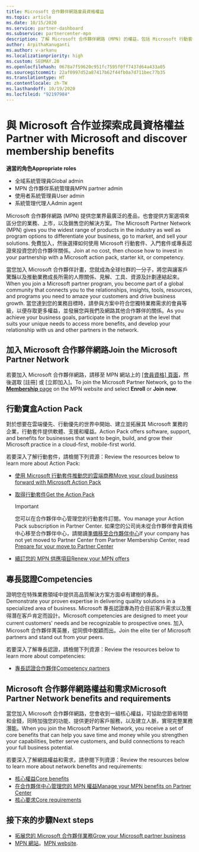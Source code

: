 ```yaml
---
title: Microsoft 合作夥伴網路會員資格權益
ms.topic: article
ms.date: 10/15/2020
ms.service: partner-dashboard
ms.subservice: partnercenter-mpn
description: 了解 Microsoft 合作夥伴網路 (MPN) 的權益，包括 Microsoft 行動套件、專長認證和計畫選項，可讓您的產品上市並銷售您的解決方案。
author: ArpithaKanuganti
ms.author: v-arkanu
ms.localizationpriority: high
ms.custom: SEOMAY.20
ms.openlocfilehash: 0678a7f59620c951fc7595f0ff7437d64a433a05
ms.sourcegitcommit: 22af0997d52a87417b62f44fb0a7d711bec77b35
ms.translationtype: HT
ms.contentlocale: zh-TW
ms.lasthandoff: 10/19/2020
ms.locfileid: "92197984"
---
```

# <a name="partner-with-microsoft-and-discover-membership-benefits"></a><span data-ttu-id="34a89-103">與 Microsoft 合作並探索成員資格權益</span><span class="sxs-lookup"><span data-stu-id="34a89-103">Partner with Microsoft and discover membership benefits</span></span>

<span data-ttu-id="34a89-104">**適當的角色**</span><span class="sxs-lookup"><span data-stu-id="34a89-104">**Appropriate roles**</span></span>

- <span data-ttu-id="34a89-105">全域系統管理員</span><span class="sxs-lookup"><span data-stu-id="34a89-105">Global admin</span></span>
- <span data-ttu-id="34a89-106">MPN 合作夥伴系統管理員</span><span class="sxs-lookup"><span data-stu-id="34a89-106">MPN partner admin</span></span>
- <span data-ttu-id="34a89-107">使用者系統管理員</span><span class="sxs-lookup"><span data-stu-id="34a89-107">User admin</span></span>
- <span data-ttu-id="34a89-108">系統管理代理人</span><span class="sxs-lookup"><span data-stu-id="34a89-108">Admin agent</span></span>

<span data-ttu-id="34a89-109">Microsoft 合作夥伴網路 (MPN) 提供您業界最廣泛的產品，也會提供方案選項來區分您的業務、上市，以及銷售您的解決方案。</span><span class="sxs-lookup"><span data-stu-id="34a89-109">The Microsoft Partner Network (MPN) gives you the widest range of products in the industry as well as program options to differentiate your business, go to market, and sell your solutions.</span></span> <span data-ttu-id="34a89-110">免費加入，然後選擇如何使用 Microsoft 行動套件、入門套件或專長認證來投資您的合作夥伴關係。</span><span class="sxs-lookup"><span data-stu-id="34a89-110">Join at no cost, then choose how to invest in your partnership with a Microsoft action pack, starter kit, or competency.</span></span>

<span data-ttu-id="34a89-111">當您加入 Microsoft 合作夥伴計畫，您就成為全球社群的一分子，將您與讓客戶驚豔以及推動業務成長所需的人際關係、見解、工具、資源及計劃連結起來。</span><span class="sxs-lookup"><span data-stu-id="34a89-111">When you join a Microsoft partner program, you become part of a global community that connects you to the relationships, insights, tools, resources, and programs you need to amaze your customers and drive business growth.</span></span> <span data-ttu-id="34a89-112">當您達到您的業務目標時，請參與方案中符合您獨特業務需求的會員等級，以便存取更多權益，並發展您與我們及網路其他合作夥伴的關係。</span><span class="sxs-lookup"><span data-stu-id="34a89-112">As you achieve your business goals, participate in the program at the level that suits your unique needs to access more benefits, and develop your relationship with us and other partners in the network.</span></span> 

## <a name="join-the-microsoft-partner-network"></a><span data-ttu-id="34a89-113">加入 Microsoft 合作夥伴網路</span><span class="sxs-lookup"><span data-stu-id="34a89-113">Join the Microsoft Partner Network</span></span>

<span data-ttu-id="34a89-114">若要加入 Microsoft 合作夥伴網路，請移至 MPN 網站上的 [[會員資格] 頁面](https://partner.microsoft.com/membership)，然後選取 [註冊] 或 [立即加入]。</span><span class="sxs-lookup"><span data-stu-id="34a89-114">To join the Microsoft Partner Network, go to the [**Membership** page](https://partner.microsoft.com/membership) on the MPN website and select **Enroll** or **Join now**.</span></span>

## <a name="action-pack"></a><span data-ttu-id="34a89-115">行動寶盒</span><span class="sxs-lookup"><span data-stu-id="34a89-115">Action Pack</span></span>

<span data-ttu-id="34a89-116">對於想要在雲端優先、行動優先的世界中開始、建立並拓展其 Microsoft 業務的企業，行動套件提供軟體、支援和權益。</span><span class="sxs-lookup"><span data-stu-id="34a89-116">Action Pack offers software, support, and benefits for businesses that want to begin, build, and grow their Microsoft practice in a cloud-first, mobile-first world.</span></span>

<span data-ttu-id="34a89-117">若要深入了解行動套件，請檢閱下列資源：</span><span class="sxs-lookup"><span data-stu-id="34a89-117">Review the resources below to learn more about Action Pack:</span></span>

- [<span data-ttu-id="34a89-118">使用 Microsoft 行動套件推動您的雲端商務</span><span class="sxs-lookup"><span data-stu-id="34a89-118">Move your cloud business forward with Microsoft Action Pack</span></span>](https://partner.microsoft.com/membership/action-pack)

- [<span data-ttu-id="34a89-119">取得行動套件</span><span class="sxs-lookup"><span data-stu-id="34a89-119">Get the Action Pack</span></span>](mpn-get-action-pack.md)
  
    >[!IMPORTANT]
    ><span data-ttu-id="34a89-120">您可以在合作夥伴中心管理您的行動套件訂閱。</span><span class="sxs-lookup"><span data-stu-id="34a89-120">You manage your Action Pack subscription in Partner Center.</span></span> <span data-ttu-id="34a89-121">如果您的公司尚未從合作夥伴會員資格中心移至合作夥伴中心，請閱讀[準備移至合作夥伴中心](prepare-pmc-pc-migration.md)</span><span class="sxs-lookup"><span data-stu-id="34a89-121">If your company has not yet moved to Partner Center from Partner Membership Center, read [Prepare for your move to Partner Center](prepare-pmc-pc-migration.md)</span></span>  

- [<span data-ttu-id="34a89-122">續訂您的 MPN 供應項目</span><span class="sxs-lookup"><span data-stu-id="34a89-122">Renew your MPN offers</span></span>](renew-mpn-offers.md)

## <a name="competencies"></a><span data-ttu-id="34a89-123">專長認證</span><span class="sxs-lookup"><span data-stu-id="34a89-123">Competencies</span></span>

<span data-ttu-id="34a89-124">證明您在特殊業務領域中提供高品質解決方案方面卓有建樹的專長。</span><span class="sxs-lookup"><span data-stu-id="34a89-124">Demonstrate your proven expertise in delivering quality solutions in a specialized area of business.</span></span> <span data-ttu-id="34a89-125">Microsoft 專長認證專為符合目前客戶需求以及獲得潛在客戶肯定而設計。</span><span class="sxs-lookup"><span data-stu-id="34a89-125">Microsoft competencies are designed to meet your current customers' needs and be recognizable to prospective ones.</span></span> <span data-ttu-id="34a89-126">加入 Microsoft 合作夥伴菁英層，從同儕中脫穎而出。</span><span class="sxs-lookup"><span data-stu-id="34a89-126">Join the elite tier of Microsoft partners and stand out from your peers.</span></span>

<span data-ttu-id="34a89-127">若要深入了解專長認證，請檢閱下列資源：</span><span class="sxs-lookup"><span data-stu-id="34a89-127">Review the resources below to learn more about competencies:</span></span>

- [<span data-ttu-id="34a89-128">專長認證合作夥伴</span><span class="sxs-lookup"><span data-stu-id="34a89-128">Competency partners</span></span>](https://partner.microsoft.com/membership/competencies)

## <a name="microsoft-partner-network-benefits-and-requirements"></a><span data-ttu-id="34a89-129">Microsoft 合作夥伴網路權益和需求</span><span class="sxs-lookup"><span data-stu-id="34a89-129">Microsoft Partner Network benefits and requirements</span></span>

<span data-ttu-id="34a89-130">當您加入 Microsoft 合作夥伴網路，您會收到一組核心權益，可協助您節省時間和金錢，同時加強您的功能、提供更好的客戶服務，以及建立人脈，實現完整業務潛能。</span><span class="sxs-lookup"><span data-stu-id="34a89-130">When you join the Microsoft Partner Network, you receive a set of core benefits that can help you save time and money while you strengthen your capabilities, better serve customers, and build connections to reach your full business potential.</span></span> 

<span data-ttu-id="34a89-131">若要深入了解網路權益和需求，請參閱下列資源：</span><span class="sxs-lookup"><span data-stu-id="34a89-131">Review the resources below to learn more about network benefits and requirements:</span></span>

- [<span data-ttu-id="34a89-132">核心權益</span><span class="sxs-lookup"><span data-stu-id="34a89-132">Core benefits</span></span>](https://partner.microsoft.com/membership/core-benefits#simple-tab-content-1)
- [<span data-ttu-id="34a89-133">在合作夥伴中心管理您的 MPN 權益</span><span class="sxs-lookup"><span data-stu-id="34a89-133">Manage your MPN benefits on Partner Center</span></span>](manage-your-partner-network-benefits.md)
- [<span data-ttu-id="34a89-134">核心要求</span><span class="sxs-lookup"><span data-stu-id="34a89-134">Core requirements</span></span>](https://partner.microsoft.com/membership/core-benefits#simple-tab-content-2)

## <a name="next-steps"></a><span data-ttu-id="34a89-135">接下來的步驟</span><span class="sxs-lookup"><span data-stu-id="34a89-135">Next steps</span></span>

- [<span data-ttu-id="34a89-136">拓展您的 Microsoft 合作夥伴業務</span><span class="sxs-lookup"><span data-stu-id="34a89-136">Grow your Microsoft partner business</span></span>](grow-your-business.md)
- <span data-ttu-id="34a89-137">[MPN 網站](https://partner.microsoft.com/commercial)。</span><span class="sxs-lookup"><span data-stu-id="34a89-137">[MPN website](https://partner.microsoft.com/commercial).</span></span>
